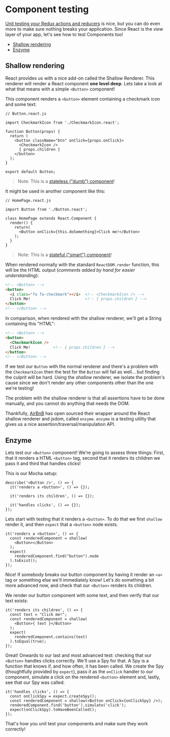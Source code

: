 # Component testing

[Unit testing your Redux actions and reducers](unit-testing.md) is nice, but you
can do even more to make sure nothing breaks your application. Since React is
the _view_ layer of your app, let's see how to test Components too!

<!-- TOC depthFrom:2 depthTo:6 withLinks:1 updateOnSave:1 orderedList:0 -->

- [Shallow rendering](#shallow-rendering)
- [Enzyme](#enzyme)

<!-- /TOC -->

## Shallow rendering

React provides us with a nice add-on called the Shallow Renderer. This renderer
will render a React component **one level deep**. Lets take a look at what that
means with a simple `<Button>` component!

This component renders a `<button>` element containing a checkmark icon and some
text:

```JS
// Button.react.js

import CheckmarkIcon from './CheckmarkIcon.react';

function Button(props) {
  return (
    <button className="btn" onClick={props.onClick}>
      <CheckmarkIcon />
      { props.children }
    </button>
  );
}

export default Button;
```

> Note: This is a [stateless ("dumb") component](../js/README.md#architecture-components-and-containers)!

It might be used in another component like this:

```JS
// HomePage.react.js

import Button from './Button.react';

class HomePage extends React.Component {
  render() {
    return(
      <Button onClick={this.doSomething}>Click me!</Button>
    );
  }
}
```

> Note: This is a [stateful ("smart") component](../js/README.md#architecture-components-and-containers)!

When rendered normally with the standard `ReactDOM.render` function, this will
be the HTML output (*comments added by hand for easier understanding*):

```HTML
<!-- <Button> -->
<button>
  <i class="fa fa-checkmark"></i>  <!-- <CheckmarkIcon /> -->
  Click Me!                        <!-- { props.children } -->
</button>
<!-- </Button> -->
```

In comparison, when rendered with the shallow renderer, we'll get a String
containing this "HTML":

```HTML
<!-- <Button> -->
<button>
  <CheckmarkIcon />
  Click Me!          <!-- { props.children } -->
</button>
<!-- </Button> -->
```

If we test our `Button` with the normal renderer and there's a problem
with the `CheckmarkIcon` then the test for the `Button` will fail as well...
but finding the culprit will be hard. Using the _shallow_ renderer, we isolate
the problem's cause since we don't render any other components other than the
one we're testing!

The problem with the shallow renderer is that all assertions have to be done
manually, and you cannot do anything that needs the DOM.

Thankfully, [AirBnB](https://twitter.com/AirbnbEng) has open sourced their
wrapper around the React shallow renderer and jsdom, called `enzyme`. `enzyme`
is a testing utility that gives us a nice assertion/traversal/manipulation API.

## Enzyme

Lets test our `<Button>` component! We're going to assess three things: First,
that it renders a HTML `<button>` tag, second that it renders its children we
pass it and third that handles clicks!

This is our Mocha setup:

```JS
describe('<Button />', () => {
  it('renders a <button>', () => {});

  it('renders its children', () => {});

  it('handles clicks', () => {});
});
```

Lets start with testing that it renders a `<button>`. To do that we first
`shallow` render it, and then `expect` that a `<button>` node exists.

```JS
it('renders a <button>', () => {
  const renderedComponent = shallow(
    <Button></Button>
  );
  expect(
    renderedComponent.find("button").node
  ).toExist();
});
```

Nice! If somebody breaks our button component by having it render an `<a>` tag
or something else we'll immediately know! Let's do something a bit more advanced
now, and check that our `<Button>` renders its children.

We render our button component with some text, and then verify that our text
exists:

```JS
it('renders its children', () => {
  const text = "Click me!";
  const renderedComponent = shallow(
    <Button>{ text }</Button>
  );
  expect(
    renderedComponent.contains(text)
  ).toEqual(true);
});
```

Great! Onwards to our last and most advanced test: checking that our `<Button>` handles clicks correctly. We'll use a Spy for that. A Spy is a
function that knows if, and how often, it has been called. We create the Spy
(thoughtfully provided by `expect`), pass _it_ as the `onClick` handler to our
component, simulate a click on the rendered `<button>` element and, lastly,
see that our Spy was called:

```JS
it('handles clicks', () => {
  const onClickSpy = expect.createSpy();
  const renderedComponent = shallow(<Button onClick={onClickSpy} />);
  renderedComponent.find('button').simulate('click');
  expect(onClickSpy).toHaveBeenCalled();
});
```

That's how you unit test your components and make sure they work correctly!
